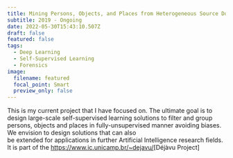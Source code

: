 ```yaml
---
title: Mining Persons, Objects, and Places from Heterogeneous Source Domains
subtitle: 2019 - Ongoing
date: 2022-05-30T15:43:10.507Z
draft: false
featured: false
tags:
  - Deep Learning
  - Self-Supervised Learning
  - Forensics
image:
  filename: featured
  focal_point: Smart
  preview_only: false
---
```

This is my current project that I have focused on. The ultimate goal is to design large-scale self-supervised learning solutions to filter and group persons, objects and places in fully-unsupervised manner avoiding biases. We envision to design solutions that can also\
be extended for applications in further Artificial Intelligence research fields. It is part of the [](https://www.ic.unicamp.br/~dejavu/)<https://www.ic.unicamp.br/~dejavu/>\[Déjàvu Project]
